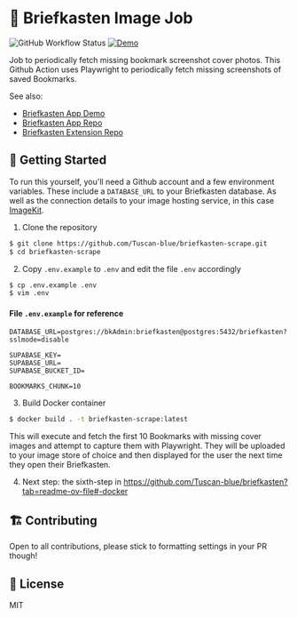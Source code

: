 # 📸 Briefkasten Image Job

![GitHub Workflow Status](https://img.shields.io/github/workflow/status/ndom91/briefkasten-scrape/Playwright%20Fetch%20Images?label=job&style=flat-square)
[![Demo](https://img.shields.io/badge/demo-instance-green?style=flat-square)](https://briefkastenhq.com)

Job to periodically fetch missing bookmark screenshot cover photos. This Github Action uses Playwright to periodically fetch missing screenshots of saved Bookmarks.

See also:

- [Briefkasten App Demo](https://briefkastenhq.com)
- [Briefkasten App Repo](https://github.com/ndom91/briefkasten)
- [Briefkasten Extension Repo](https://github.com/ndom91/briefkasten-extension)

## 🚀 Getting Started

To run this yourself, you'll need a Github account and a few environment variables. These include a `DATABASE_URL` to your Briefkasten database. As well as the connection details to your image hosting service, in this case [ImageKit](https://imagekit.io).

1. Clone the repository

```sh
$ git clone https://github.com/Tuscan-blue/briefkasten-scrape.git
$ cd briefkasten-scrape
```

2. Copy `.env.example` to `.env` and edit the file `.env` accordingly

```sh
$ cp .env.example .env
$ vim .env
```
#### **File `.env.example` for reference**

```
DATABASE_URL=postgres://bkAdmin:briefkasten@postgres:5432/briefkasten?sslmode=disable

SUPABASE_KEY=
SUPABASE_URL=
SUPABASE_BUCKET_ID=

BOOKMARKS_CHUNK=10
```

3. Build Docker container

```sh
$ docker build . -t briefkasten-scrape:latest
```

This will execute and fetch the first 10 Bookmarks with missing cover images and attempt to capture them with Playwright. They will be uploaded to your image store of choice and then displayed for the user the next time they open their Briefkasten.

4. Next step: the sixth-step in https://github.com/Tuscan-blue/briefkasten?tab=readme-ov-file#-docker 

## 🏗 Contributing

Open to all contributions, please stick to formatting settings in your PR though!

## 📝 License

MIT
